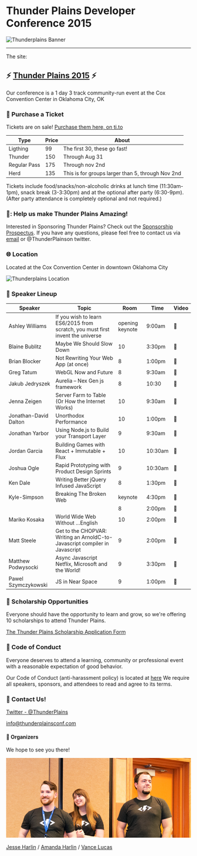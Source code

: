 # Thunder Plains Developer Conference 2015
![Thunderplains Banner](./readme/banner_2015.png)

--------------------------------------------------------------------------------

The site:

## :zap: [Thunder Plains 2015](http://2015.thunderplainsconf.com) :zap:
Our conference is a 1 day 3 track community-run event at the Cox Convention Center in Oklahoma City, OK

### :ticket: Purchase a Ticket
Tickets are on sale! [Purchase them here, on ti.to](https://ti.to/techlahoma/thunderplains-2015)

Type         | Price | About
------------ | ----- | -------------------------------------------------
Ligthing     | 99    | The first 30, these go fast!
Thunder      | 150   | Through Aug 31
Regular Pass | 175   | Through nov 2nd
Herd         | 135   | This is for groups larger than 5, through Nov 2nd

Tickets include food/snacks/non-alcoholic drinks at lunch time (11:30am-1pm), snack break (3-3:30pm) and at the optional after party (6:30-9pm). (After party attendance is completely optional and not required.)

### :sparkling_heart:: Help us make Thunder Plains Amazing!
Interested in Sponsoring Thunder Plains? Check out the [Sponsorship Prospectus](files/ThunderPlainsSponsorshipProspectus2015.pdf). If you have any questions, please feel free to contact us via [email](mailto:info@thunderplainsconf.com) or @ThunderPlainson twitter.

### :globe_with_meridians: Location
Located at the Cox Convention Center in downtown Oklahoma City

![Thunderplains Location](./readme/tp_locale.png)

### :calendar: Speaker Lineup

Speaker               | Topic                                                                          | Room            | Time    | Video
--------------------- | ------------------------------------------------------------------------------ | --------------- | ------- | --------------
Ashley Williams       | If you wish to learn ES6/2015 from scratch, you must first invent the universe | opening keynote | 9:00am  | :movie_camera:
Blaine Bublitz        | Maybe We Should Slow Down                                                      | 10              | 3:30pm  | :movie_camera:
Brian Blocker         | Not Rewriting Your Web App (at once)                                           | 8               | 1:00pm  | :movie_camera:
Greg Tatum            | WebGL Now and Future                                                           | 8               | 9:30am  | :movie_camera:
Jakub Jedryszek       | Aurelia – Nex Gen js framework                                                 | 8               | 10:30   | :movie_camera:
Jenna Zeigen          | Server Farm to Table (Or How the Internet Works)                               | 10              | 9:30am  | :movie_camera:
Jonathan-David Dalton | Unorthodox Performance                                                         | 10              | 1:00pm  | :movie_camera:
Jonathan Yarbor       | Using Node.js to Build your Transport Layer                                    | 9               | 9:30am  | :movie_camera:
Jordan Garcia         | Building Games with React + Immutable + Flux                                   | 10              | 10:30am | :movie_camera:
Joshua Ogle           | Rapid Prototyping with Product Design Sprints                                  | 9               | 10:30am | :movie_camera:
Ken Dale              | Writing Better jQuery Infused JavaScript                                       | 8               | 1:30pm  | :movie_camera:
Kyle-Simpson          | Breaking The Broken Web                                                        | keynote         | 4:30pm  | :movie_camera:
                      |                                                                                | 8               | 2:00pm  | :movie_camera:
Mariko Kosaka         | World Wide Web Without …English                                                | 10              | 2:00pm  | :movie_camera:
Matt Steele           | Get to the CHOPVAR: Writing an ArnoldC-to-Javascript compiler in Javascript    | 9               | 2:00pm  | :movie_camera:
Matthew Podwysocki    | Async Javascript Netflix, Microsoft and the World!                             | 9               | 3:30pm  | :movie_camera:
Pawel Szymczykowski   | JS in Near Space                                                               | 9               | 1:00pm  | :movie_camera:

### :raised_hands: Scholarship Opportunities
Everyone should have the opportunity to learn and grow, so we're offering 10 scholarships to attend Thunder Plains.

[The Thunder Plains Scholarship Application Form](https://docs.google.com/forms/d/1dSFlYwYEYepNAYEz_IJgafVhjSG4u9VJciUz4rZWmE8/viewform?c=0&w=1)

### :love_letter: Code of Conduct
Everyone deserves to attend a learning, community or professional event with a reasonable expectation of good behavior.

Our Code of Conduct (anti-harassment policy) is located at [here](http://bit.ly/1GRZDJA)  We require all speakers, sponsors, and attendees to read and agree to its terms.

### :email: Contact Us!
[Twitter - @ThunderPlains](https://twitter.com/thunderplains)

[info@thunderplainsconf.com](mailto:info@thunderplainsconf.com)

#### :tada: Organizers
We hope to see you there! 

![Thunderplains Organizers](./readme/jesse_amanda_vance.png)

[Jesse Harlin](https://twitter.com/5imian) / [Amanda Harlin](https://twitter.com/amandaharlin) / [Vance Lucas](https://twitter.com/vlucas)
